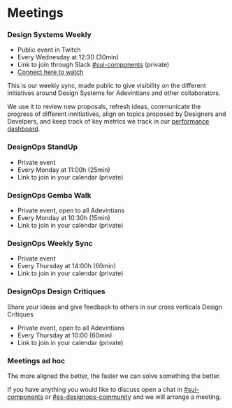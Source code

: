 # Meetings

### Design Systems Weekly

* Public event in Twitch
* Every Wednesday at 12:30 (30min)
* Link to join through Slack [#sui-components](https://adevinta.slack.com/archives/C018Q6WBJ85) (private)
* [Connect here to watch](https://www.twitch.tv/adevintaspaintech)

This is our weekly sync, made public to give visibility on the different initiatives around Design Systems for Adevintians and other collaborators.

We use it to review new proposals, refresh ideas, communicate the progress of different innitiatives, align on topics proposed by Designers and Develpers, and keep track of key metrics we track in our [performance dashboard](https://pages.github.mpi-internal.com/scmspain/design-systems/).


### DesignOps StandUp

* Private event
* Every Monday at 11:00h (25min)
* Link to join in your calendar (private)

### DesignOps Gemba Walk

* Private event, open to all Adevintians
* Every Monday at 10:30h (15min)
* Link to join in your calendar (private)

### DesignOps Weekly Sync

* Private event
* Every Thursday at 14:00h (60min)
* Link to join in your calendar (private)

### DesignOps Design Critiques

Share your ideas and give feedback to others in our cross verticals Design Critiques

* Private event, open to all Adevintians
* Every Thursday at 10:00 (60min)
* Link to join in your calendar (private)

### Meetings ad hoc

The more aligned the better, the faster we can solve something the better.

If you have anything you would like to discuss open a chat in [#sui-components](https://adevinta.slack.com/archives/C018Q6WBJ85) or [#es-designops-community](https://adevinta.slack.com/archives/C01FCMJ9ZUZ) and we will arrange a meeting.
